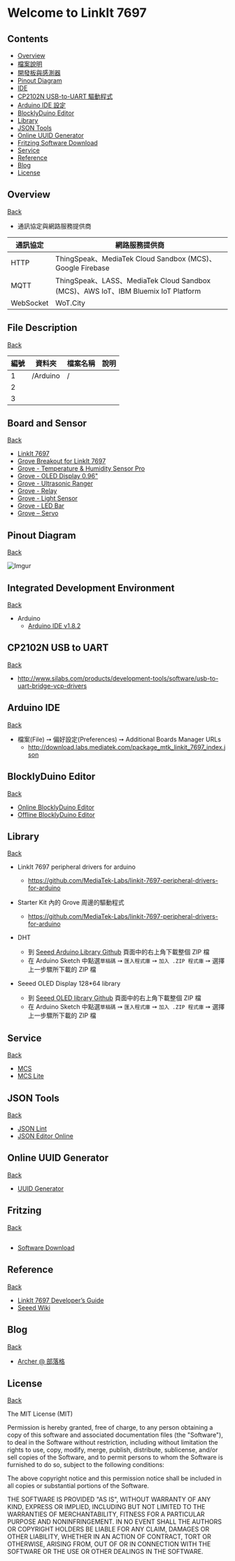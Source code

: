 # Welcome to LinkIt 7697 

## Contents

- [Overview](#overview)
- [檔案說明](#file-description)
- [開發板與感測器](#board-and-sensor)
- [Pinout Diagram](#pinout-diagram)
- [IDE](#integrated-development-environment)
- [CP2102N USB-to-UART 驅動程式](#cp2102n-usb-to-uart)
- [Arduino IDE 設定](#arduino-ide)
- [BlocklyDuino Editor](#blocklyduino-editor)
- [Library](#library)
- [JSON Tools](#json-tools)
- [Online UUID Generator](#online-uuid-generator)
- [Fritzing Software Download](#fritzing)
- [Service](#service)
- [Reference](#reference)
- [Blog](#blog)
- [License](#license)

## Overview       
[Back](#contents)

* 通訊協定與網路服務提供商                 
                            
| 通訊協定 | 網路服務提供商 |
|---|---|
| HTTP | ThingSpeak、MediaTek Cloud Sandbox (MCS)、Google Firebase |
| MQTT | ThingSpeak、LASS、MediaTek Cloud Sandbox (MCS)、AWS IoT、IBM Bluemix IoT Platform |
| WebSocket | WoT.City | 
    
## File Description
[Back](#contents)     

| 編號 | 資料夾 |  檔案名稱 | 說明  |
|---|---|---|---|
|1| /Arduino  |  / |   |
|2|   |   |   |
|3|   |   |   |

## Board and Sensor
[Back](#contents)

* [LinkIt 7697](https://www.seeedstudio.com/LinkIt-7697-p-2818.html)
* [Grove Breakout for LinkIt 7697](https://www.seeedstudio.com/Grove-Breakout-for-LinkIt-7697-p-2835.html)
* [Grove - Temperature & Humidity Sensor Pro](https://www.seeedstudio.com/Grove-Temperature%26Humidity-Sensor-Pro-p-838.html)
* [Grove - OLED Display 0.96"](https://www.seeedstudio.com/Grove-OLED-Display-0.96%22-p-781.html)
* [Grove - Ultrasonic Ranger](https://www.seeedstudio.com/Grove-Ultrasonic-Ranger-p-960.html)
* [Grove - Relay](https://www.seeedstudio.com/Grove-Relay-p-769.html)
* [Grove - Light Sensor](https://www.seeedstudio.com/Grove-Light-Sensor-v1.2-p-2727.html)
* [Grove - LED Bar](https://www.seeedstudio.com/Grove-LED-Bar-v2.0-p-2474.html)
* [Grove – Servo](https://www.seeedstudio.com/Grove-Servo-p-1241.html)

## Pinout Diagram
[Back](#contents)

![Imgur](http://i.imgur.com/hhcMv9w.png)

## Integrated Development Environment
[Back](#contents)

 * Arduino
   *  [Arduino IDE v1.8.2](https://www.arduino.cc/en/Main/Software)
   
## CP2102N USB to UART 
[Back](#contents)

 * http://www.silabs.com/products/development-tools/software/usb-to-uart-bridge-vcp-drivers
 
## Arduino IDE
[Back](#contents)

 * 檔案(File) ➙ 偏好設定(Preferences) ➙ Additional Boards Manager URLs
   * http://download.labs.mediatek.com/package_mtk_linkit_7697_index.json 
   
## BlocklyDuino Editor
[Back](#contents)

 * [Online BlocklyDuino Editor](https://mediatek-labs.github.io/BlocklyDuino-for-LinkIt/blockly/apps/blocklyduino/index.html)   
 * [Offline BlocklyDuino Editor](https://github.com/MediaTek-Labs/BlocklyDuino-for-LinkIt)

## Library
[Back](#contents)

* LinkIt 7697 peripheral drivers for arduino
   * https://github.com/MediaTek-Labs/linkit-7697-peripheral-drivers-for-arduino
   
*  Starter Kit 內的 Grove 周邊的驅動程式
   * https://github.com/MediaTek-Labs/linkit-7697-peripheral-drivers-for-arduino

* DHT
   *  到 [Seeed Arduino Library Github](https://github.com/Seeed-Studio/Grove_Temperature_And_Humidity_Sensor) 頁面中的右上角下載整個 ZIP 檔
   *  在 Arduino Sketch 中點選```草稿碼``` ➙ ```匯入程式庫``` ➙ ```加入 .ZIP 程式庫```  ➙ 選擇上一步驟所下載的 ZIP 檔

* Seeed OLED Display 128*64 library

   *  到 [Seeed OLED library Github](https://github.com/Seeed-Studio/OLED_Display_128X64) 頁面中的右上角下載整個 ZIP 檔
   *  在 Arduino Sketch 中點選```草稿碼``` ➙ ```匯入程式庫``` ➙ ```加入 .ZIP 程式庫```  ➙ 選擇上一步驟所下載的 ZIP 檔
      
## Service
[Back](#contents)

* [MCS](https://mcs.mediatek.com/)
* [MCS Lite](https://github.com/MCS-Lite/mcs-lite-app/releases)

## JSON Tools
[Back](#contents)

 * [JSON Lint](http://jsonlint.com/)
 * [JSON Editor Online](http://www.jsoneditoronline.org/)

## Online UUID Generator
[Back](#contents)

* [UUID Generator](https://www.uuidgenerator.net/)

## Fritzing
[Back](#contents)

##
[](https://www.chiark.greenend.org.uk/~sgtatham/putty/latest.html)

* [Software Download](http://fritzing.org/home/)

## Reference
[Back](#contents)

* [LinkIt 7697 Developer’s Guide](https://labs.mediatek.com/zh-tw/chipset/MT7697)
* [Seeed Wiki](http://wiki.seeed.cc/)

## Blog
[Back](#contents)

* [Archer @ 部落格](https://github.com/ArcherHuang/MyBlog/blob/master/README.md)

## License
[Back](#contents)

The MIT License (MIT)

Permission is hereby granted, free of charge, to any person obtaining a copy of this software and associated documentation files (the "Software"), to deal in the Software without restriction, including without limitation the rights to use, copy, modify, merge, publish, distribute, sublicense, and/or sell copies of the Software, and to permit persons to whom the Software is furnished to do so, subject to the following conditions:

The above copyright notice and this permission notice shall be included in all copies or substantial portions of the Software.

THE SOFTWARE IS PROVIDED "AS IS", WITHOUT WARRANTY OF ANY KIND, EXPRESS OR IMPLIED, INCLUDING BUT NOT LIMITED TO THE WARRANTIES OF MERCHANTABILITY, FITNESS FOR A PARTICULAR PURPOSE AND NONINFRINGEMENT. IN NO EVENT SHALL THE AUTHORS OR COPYRIGHT HOLDERS BE LIABLE FOR ANY CLAIM, DAMAGES OR OTHER LIABILITY, WHETHER IN AN ACTION OF CONTRACT, TORT OR OTHERWISE, ARISING FROM, OUT OF OR IN CONNECTION WITH THE SOFTWARE OR THE USE OR OTHER DEALINGS IN THE SOFTWARE.

